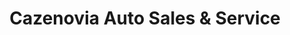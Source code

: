 ---
title: "Cazenovia Auto Sales & Service"
url: /cazenovia/cazenovia-auto-sales-und-service/
shop: Autohaus
---